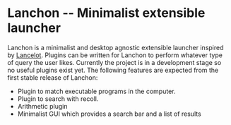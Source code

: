 Lanchon -- Minimalist extensible launcher
===
Lanchon is a minimalist and desktop agnostic extensible launcher inspired by [Lancelot](http://kde-apps.org/content/show.php/Lancelot?content=87914). Plugins can be written for Lanchon to perform whatever type of query the user likes. Currently the project is in a development stage so no useful plugins exist yet. The following features are expected from the first stable release of Lanchon:

 * Plugin to match executable programs in the computer.
 * Plugin to search with recoll.
 * Arithmetic plugin
 * Minimalist GUI which provides a search bar and a list of results
